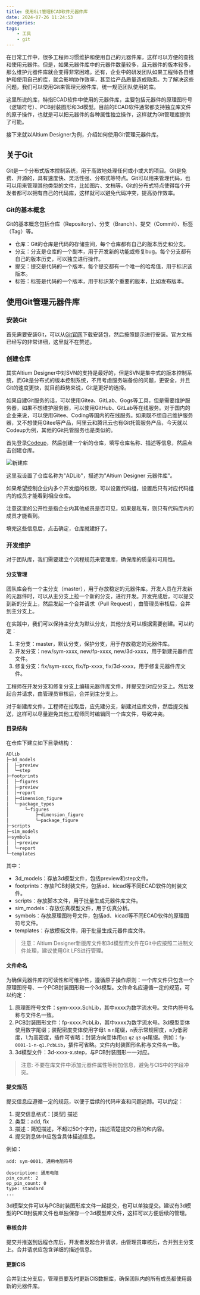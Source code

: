 ```yaml
---
title: 使用Git管理ECAD软件元器件库
date: 2024-07-26 11:24:53
categories:
tags:
    - 工具
    - git
---
```



在日常工作中，很多工程师习惯维护和使用自己的元器件库，这样可以方便的查找和使用元器件。但是，如果元器件库中的元器件数量较多，且元器件的版本较多，那么维护元器件库就会变得非常困难。还有，企业中的研发团队如果工程师各自维护和使用自己的库，就会影响协作效率，甚至给产品质量造成隐患。为了解决这些问题，我们可以使用Git来管理元器件库，统一规范团队使用的库。

这里所说的库，特指ECAD软件中使用的元器件库，主要包括元器件的原理图符号（逻辑符号）、PCB封装图形和3d模型。目前的ECAD软件通常都支持独立库文件的原子操作，也就是可以把元器件的各种属性独立操作，这样就为Git管理库提供了可能。

接下来就以Altium Designer为例，介绍如何使用Git管理元器件库。

## 关于Git

Git是一个分布式版本控制系统，用于高效地处理任何或小或大的项目。Git是免费、开源的，具有速度快、灵活性强、分布式等特点。Git可以用来管理代码，也可以用来管理其他类型的文件，比如图片、文档等。Git的分布式特点使得每个开发者都可以拥有自己的代码库，这样就可以避免代码冲突，提高协作效率。

<!-- more -->

### Git的基本概念

Git的基本概念包括仓库（Repository）、分支（Branch）、提交（Commit）、标签（Tag）等。

- 仓库：Git的仓库是代码的存储空间，每个仓库都有自己的版本历史和分支。
- 分支：分支是仓库的一个副本，用于开发新的功能或修复bug。每个分支都有自己的版本历史，可以独立进行操作。
- 提交：提交是代码的一个版本，每个提交都有一个唯一的哈希值，用于标识该版本。
- 标签：标签是代码的一个版本，用于标识某个重要的版本，比如发布版本。

## 使用Git管理元器件库

### 安装Git

首先需要安装Git，可以从[Git官网](https://git-scm.com/)下载安装包，然后按照提示进行安装。官方文档已经写的非常详细，这里就不在赘述。

### 创建仓库

其实Altium Designer中对SVN的支持是最好的，但是SVN是集中式的版本控制系统，而Git是分布式的版本控制系统，不用考虑服务端备份的问题，更安全，并且Git的速度更快，就目前趋势来说，Git是更好的选择。

如果自建Git服务的话，可以使用Gitea、GitLab、Gogs等工具，但是需要维护服务器，如果不想维护服务器，可以使用GitHub、GitLab等在线服务。对于国内的企业来说，可以使用Gitee、Coding等国内的在线服务。如果既不想自己维护服务器，又不想使用Gitee等产品，阿里云和腾讯云也有Git托管服务产品，今天就以Codeup为例，其他的Git托管服务也是类似的。

首先登录[Codeup](https://codeup.aliyun.com/)，然后创建一个新的仓库，填写仓库名称、描述等信息，然后点击创建仓库。

![新建库](https://imgs.boringhex.top/blog/20240726105031.png)

这里我设置了仓库名称为"ADLib"，描述为"Altium Designer 元器件库"。

如果希望控制企业内多个开发组的权限，可以设置代码组，设置后只有对应代码组内的成员才能看到相应仓库。

注意这里的公开性是指企业内其他成员是否可见，如果是私有，则只有代码库内的成员才能看到。

填完这些信息后，点击确定，仓库就建好了。

### 开发维护

对于团队库，我们需要建立个流程规范来管理库，确保库的质量和可用性。

#### 分支管理

团队库会有一个主分支（master），用于存放稳定的元器件库。开发人员在开发新的元器件时，可以从主分支上拉一个新的分支，进行开发。开发完成后，可以提交到新的分支上，然后发起一个合并请求（Pull Request），由管理员审核后，合并到主分支上。

在实践中，我们可以保持主分支为默认分支，其他分支可以根据需要创建。可以约定：

1. 主分支：master，默认分支，保护分支，用于存放稳定的元器件库。
2. 开发分支：new/sym-xxxx, new/fp-xxxx, new/3d-xxxx，用于新建元器件库文件。
3. 修复分支：fix/sym-xxxx, fix/fp-xxxx, fix/3d-xxxx，用于修复元器件库文件。

工程师在开发分支和修复分支上编辑元器件库文件，并提交到对应分支上。然后发起合并请求，由管理员审核后，合并到主分支上。

对于新建库文件，工程师在拉取后，应先建分支，新建对应库文件，然后提交推送，这样可以尽量避免其他工程师同时编辑同一个库文件，导致冲突。

#### 目录结构

在仓库下建立如下目录结构：

```bash
ADlib
├─3d_models
│  ├─preview
│  └─step
├─footprints
│  ├─figures
│  ├─preview
│  │─report
│  ├─dimension_figure
│  └─package_types
│      └─figures
│          ├─dimension_figure
│          └─package_figure
├─scripts
├─sim_models
├─symbols
│  │─preview
│  └─report
└─templates
```

其中：

- 3d_models：存放3d模型文件，包括preview和step文件。
- footprints：存放PCB封装文件，包括ad、kicad等不同ECAD软件的封装文件。
- scripts：存放脚本文件，用于批量生成元器件库文件。
- sim_models：存放仿真模型文件，用于仿真分析。
- symbols：存放原理图符号文件，包括ad、kicad等不同ECAD软件的原理图符号文件。
- templates：存放模板文件，用于批量生成元器件库文件。

> 注意：Altium Designer新版库文件和3d模型库文件在Git中应按照二进制文件处理，建议使用Git LFS进行管理。

#### 文件命名

为确保元器件库的可读性和可维护性，遵循原子操作原则：一个库文件只包含一个原理图符号、一个PCB封装图形和一个3d模型。文件命名应遵循一定的规范，可以约定：

1. 原理图符号文件：sym-xxxx.SchLib，其中xxxx为数字流水号。文件内符号名称与文件名一致。
2. PCB封装图形文件：fp-xxxx.PcbLib，其中xxxx为数字流水号。3d模型变体使用数字尾缀；装配密度变体使用字母`l` `m` `n`尾缀，`n`表示常规密度，`m`为低密度，`l`为高密度，插件可省略；封装方向变体用`q1` `q2` `q3` `q4`尾缀。例如：`fp-0001-1-n-q1.PcbLib`，插件可省略。文件内封装图形名称与文件名一致。
3. 3d模型文件：3d-xxxx-x.step，与PCB封装图形一一对应。

> 注意: 不要在库文件中添加元器件属性等附加信息，避免与CIS中的字段冲突。

#### 提交规范

提交信息应遵循一定的规范，以便于后续的代码审查和问题追踪。可以约定：

1. 提交信息格式：[类型] 描述
2. 类型：add, fix
3. 描述：简短描述，不超过50个字符，描述清楚提交的目的和内容。
4. 提交消息体中应包含具体描述信息。

例如：

```plaintext
add: sym-0001, 通用电阻符号

description: 通用电阻
pin_count: 2
ep_pin_count: 0
type: standard
...
```

3d模型文件可以与PCB封装图形库文件一起提交，也可以单独提交。建议有3d模型的PCB封装库文件也单独保存一个3d模型库文件，这样可以方便后续的管理。

#### 审核合并

提交并推送到远程仓库后，开发者发起合并请求，由管理员审核后，合并到主分支上。合并请求应包含详细的描述信息。

#### 更新CIS

合并到主分支后，管理员要及时更新CIS数据库，确保团队内的所有成员都使用最新的元器件库。
